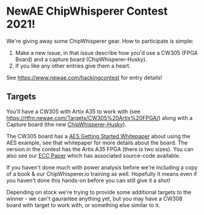 # NewAE ChipWhisperer Contest 2021!

We're giving away some ChipWhisperer gear. How to participate is simple:

1. Make a new issue, in that issue describe how you'd use a CW305 (FPGA Board) and a capture board (ChipWhisperer-Husky).
2. If you like any other entries give them a heart.

See https://www.newae.com/hackingcontest for entry details!

## Targets

You'll have a CW305 with Artix A35 to work with (see https://rtfm.newae.com/Targets/CW305%20Artix%20FPGA/) along with a Capture board (the new [ChipWhisperer-Husky](https://www.crowdsupply.com/newae/chipwhisperer-husky)).

The CW305 board has a [AES Getting Started Whitepaper](http://media.newae.com/appnotes/NAE0010_Whitepaper_CW305_AES_SCA_Attack.pdf) about using the AES example, see that whitepaper for more details about the board. The version in the contest has the Artix A35 FPGA (there is two sizes). You can also see our [ECC Paper](https://eprint.iacr.org/2021/1520.pdf) which has associated source-code available.

If you haven't done much with power analysis before we're including a copy of a book & our ChipWhisperer.io training as well. Hopefully it means even if you haven't done this hands-on before you can still give it a shot!

Depending on stock we're trying to provide some additional targets to the winner - we can't gaurantee anything yet, but you may have a CW308 board with target to work with, or something else similar to it.
